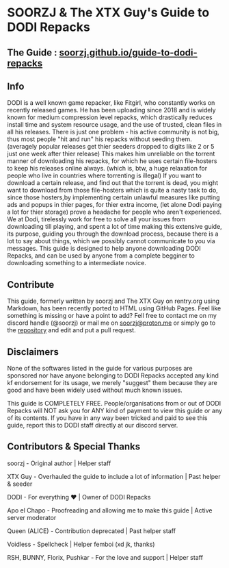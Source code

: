 # SOORZJ & The XTX Guy's Guide to DODI Repacks

## The Guide : [soorzj.github.io/guide-to-dodi-repacks](https://soorzj.github.io/guide-to-dodi-repacks/)

## Info
DODI is a well known game repacker, like Fitgirl, who constantly works on recently released games. He has been uploading since 2018 and is widely known for medium compression level repacks, which drastically reduces install time and system resource usage, and the use of trusted, clean files in all his releases. There is just one problem - his active community is not big, thus most people "hit and run" his repacks without seeding them.  (averagely popular releases get thier seeders dropped to digits like 2 or 5 just one week after thier release) This makes him unreliable on the torrent manner of downloading his repacks, for which he uses certain file-hosters to keep his releases online always. (which is, btw, a huge relaxation for people who live in countries where torrenting is illegal) If you want to download a certain release, and find out that the torrent is dead, you might want to download from those file-hosters which is quite a nasty task to do, since those hosters,by implementing certain unlawful measures like putting ads and popups in thier pages, for thier extra income, (let alone Dodi paying a lot for thier storage) prove a headache for people who aren't experienced. We at Dodi, tirelessly work for free to solve all your issues from downloading till playing, and spent a lot of time making this extensive guide, its purpose, guiding you through the download process, because there is a lot to say about things, which we possibly cannot communicate to you via messages. This guide is designed to help anyone downloading DODI Repacks, and can be used by anyone from a complete begginer to downloading something to a intermediate novice.

## Contribute
This guide, formerly written by soorzj and The XTX Guy on rentry.org using Markdown, has been recently ported to HTML using GitHub Pages. Feel like something is missing or have a point to add? Fell free to contact me on my discord handle (@soorzj) or mail me on [soorzj@proton.me](mailto:soorzj@proton.me) or simply go to the [repository](https://github.com/dodi-guide/guide-to-dodi-repacks) and edit and put a pull request.

## Disclaimers
None of the softwares listed in the guide for various purposes are sponsored nor have anyone belonging to DODI Repacks accepted any kind kf endorsement for its usage, we merely "suggest" them because they are good and have been widely used without much known issues.

This guide is COMPLETELY FREE. People/organisations from or out of DODI Repacks will NOT ask you for ANY kind of payment to view this guide or any of its contents. If you have in any way been tricked and paid to see this guide, report this to DODI staff directly at our discord server.

## Contributors & Special Thanks

soorzj - Original author | Helper staff

XTX Guy - Overhauled the guide to include a lot of information | Past helper & seeder

DODI - For everything ❤️ | Owner of DODI Repacks

Apo el Chapo - Proofreading and allowing me to make this guide | Active server moderator

Queen (ALICE) - Contribution deprecated | Past helper staff

Voidless - Spellcheck | Helper femboi (xd jk, thanks)

RSH, BUNNY, Florix, Pushkar - For the love and support | Helper staff

